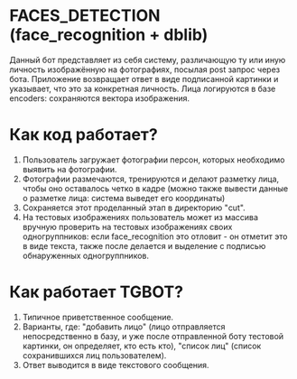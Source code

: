 # FACES_DETECTION (face_recognition + dblib)
Данный бот представляет из себя систему, различающую ту или иную личность изображённую на фотографиях, посылая post запрос через бота. Приложение возвращает ответ в виде подписанной картинки и указывает, что это за конкретная личность. Лица логируются в базе encoders: сохраняются вектора изображения.

# Как код работает?
1. Пользователь загружает фотографии персон, которых необходимо выявить на фотографии.
2. Фотографии размечаются, тренируются и делают разметку лица, чтобы оно оставалось четко в кадре (можно также вывести данные о разметке лица: система выведет его координаты)
3. Сохраняется этот проделанный этап в директорию "cut".
4. На тестовых изображениях пользователь может из массива вручную проверить на тестовых изображениях своих одногруппников: если face_recognition это отловит - он отметит это в виде текста, также после делается и выделение с подписью обнаруженных одногруппников.

# Как работает TGBOT?
1. Типичное приветственное сообщение.
2. Варианты, где: "добавить лицо" (лицо отправляется непосредственно в базу, и уже после отправленной боту тестовой картинки, он определяет, кто есть кто), "список лиц" (список сохранившихся лиц пользователем).
3. Ответ выводится в виде текстового сообщения.
